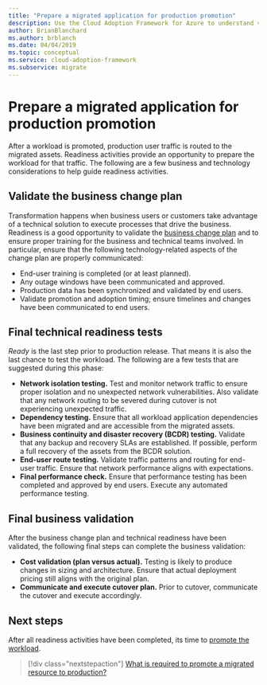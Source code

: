 ```yaml
---
title: "Prepare a migrated application for production promotion"
description: Use the Cloud Adoption Framework for Azure to understand validation that's involved in preparing a migrated application for production promotion.
author: BrianBlanchard
ms.author: brblanch
ms.date: 04/04/2019
ms.topic: conceptual
ms.service: cloud-adoption-framework
ms.subservice: migrate
---
```


# Prepare a migrated application for production promotion

After a workload is promoted, production user traffic is routed to the migrated assets. Readiness activities provide an opportunity to prepare the workload for that traffic. The following are a few business and technology considerations to help guide readiness activities.

## Validate the business change plan

Transformation happens when business users or customers take advantage of a technical solution to execute processes that drive the business. Readiness is a good opportunity to validate the [business change plan](./business-change-plan.md) and to ensure proper training for the business and technical teams involved. In particular, ensure that the following technology-related aspects of the change plan are properly communicated:

- End-user training is completed (or at least planned).
- Any outage windows have been communicated and approved.
- Production data has been synchronized and validated by end users.
- Validate promotion and adoption timing; ensure timelines and changes have been communicated to end users.

## Final technical readiness tests

*Ready* is the last step prior to production release. That means it is also the last chance to test the workload. The following are a few tests that are suggested during this phase:

- **Network isolation testing.** Test and monitor network traffic to ensure proper isolation and no unexpected network vulnerabilities. Also validate that any network routing to be severed during cutover is not experiencing unexpected traffic.
- **Dependency testing.** Ensure that all workload application dependencies have been migrated and are accessible from the migrated assets.
- **Business continuity and disaster recovery (BCDR) testing.** Validate that any backup and recovery SLAs are established. If possible, perform a full recovery of the assets from the BCDR solution.
- **End-user route testing.** Validate traffic patterns and routing for end-user traffic. Ensure that network performance aligns with expectations.
- **Final performance check.** Ensure that performance testing has been completed and approved by end users. Execute any automated performance testing.

## Final business validation

After the business change plan and technical readiness have been validated, the following final steps can complete the business validation:

- **Cost validation (plan versus actual).** Testing is likely to produce changes in sizing and architecture. Ensure that actual deployment pricing still aligns with the original plan.
- **Communicate and execute cutover plan.** Prior to cutover, communicate the cutover and execute accordingly.

## Next steps

After all readiness activities have been completed, its time to [promote the workload](./promote.md).

> [!div class="nextstepaction"]
> [What is required to promote a migrated resource to production?](./promote.md)

